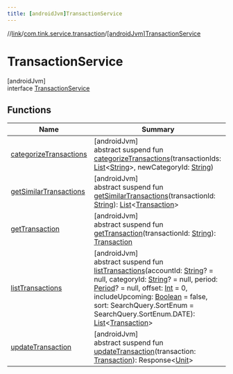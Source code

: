 ```yaml
---
title: [androidJvm]TransactionService
---
```

//[link](../../../index.html)/[com.tink.service.transaction](../index.html)/[[androidJvm]TransactionService](index.html)



# TransactionService



[androidJvm]\
interface [TransactionService](index.html)



## Functions


| Name | Summary |
|---|---|
| [categorizeTransactions](categorize-transactions.html) | [androidJvm]<br>abstract suspend fun [categorizeTransactions](categorize-transactions.html)(transactionIds: [List](https://kotlinlang.org/api/latest/jvm/stdlib/kotlin.collections/-list/index.html)&lt;[String](https://kotlinlang.org/api/latest/jvm/stdlib/kotlin/-string/index.html)&gt;, newCategoryId: [String](https://kotlinlang.org/api/latest/jvm/stdlib/kotlin/-string/index.html)) |
| [getSimilarTransactions](get-similar-transactions.html) | [androidJvm]<br>abstract suspend fun [getSimilarTransactions](get-similar-transactions.html)(transactionId: [String](https://kotlinlang.org/api/latest/jvm/stdlib/kotlin/-string/index.html)): [List](https://kotlinlang.org/api/latest/jvm/stdlib/kotlin.collections/-list/index.html)&lt;[Transaction](../../com.tink.model.transaction/[android-jvm]-transaction/index.html)&gt; |
| [getTransaction](get-transaction.html) | [androidJvm]<br>abstract suspend fun [getTransaction](get-transaction.html)(transactionId: [String](https://kotlinlang.org/api/latest/jvm/stdlib/kotlin/-string/index.html)): [Transaction](../../com.tink.model.transaction/[android-jvm]-transaction/index.html) |
| [listTransactions](list-transactions.html) | [androidJvm]<br>abstract suspend fun [listTransactions](list-transactions.html)(accountId: [String](https://kotlinlang.org/api/latest/jvm/stdlib/kotlin/-string/index.html)? = null, categoryId: [String](https://kotlinlang.org/api/latest/jvm/stdlib/kotlin/-string/index.html)? = null, period: [Period](../../com.tink.model.time/[android-jvm]-period/index.html)? = null, offset: [Int](https://kotlinlang.org/api/latest/jvm/stdlib/kotlin/-int/index.html) = 0, includeUpcoming: [Boolean](https://kotlinlang.org/api/latest/jvm/stdlib/kotlin/-boolean/index.html) = false, sort: SearchQuery.SortEnum = SearchQuery.SortEnum.DATE): [List](https://kotlinlang.org/api/latest/jvm/stdlib/kotlin.collections/-list/index.html)&lt;[Transaction](../../com.tink.model.transaction/[android-jvm]-transaction/index.html)&gt; |
| [updateTransaction](update-transaction.html) | [androidJvm]<br>abstract suspend fun [updateTransaction](update-transaction.html)(transaction: [Transaction](../../com.tink.model.transaction/[android-jvm]-transaction/index.html)): Response&lt;[Unit](https://kotlinlang.org/api/latest/jvm/stdlib/kotlin/-unit/index.html)&gt; |

